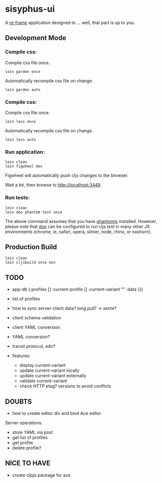 # sisyphus-ui

A [re-frame](https://github.com/Day8/re-frame) application designed to ... well, that part is up to you.

## Development Mode

### Compile css:

Compile css file once.

```
lein garden once
```

Automatically recompile css file on change.

```
lein garden auto
```

### Compile css:

Compile css file once.

```
lein less once
```

Automatically recompile css file on change.

```
lein less auto
```

### Run application:

```
lein clean
lein figwheel dev
```

Figwheel will automatically push cljs changes to the browser.

Wait a bit, then browse to [http://localhost:3449](http://localhost:3449).

### Run tests:

```
lein clean
lein doo phantom test once
```

The above command assumes that you have [phantomjs](https://www.npmjs.com/package/phantomjs) installed. However, please note that [doo](https://github.com/bensu/doo) can be configured to run cljs.test in many other JS environments (chrome, ie, safari, opera, slimer, node, rhino, or nashorn). 

## Production Build

```
lein clean
lein cljsbuild once min
```


## TODO
- app-db
{:profiles []
 :current-profile []
 :current-variant ""
 :data {}}
 
- list of profiles      
- how to sync server-client data? long pull? -> sente?
- client schema validation
- client YAML conversion
- YAML conversion?
- transit protocol, edn?
- features:
  - display current-variant
  - update current-variant locally
  - update current-variant externally
  - validate current-variant
  - check HTTP etag? versions to avoid conflicts

## DOUBTS
- how to create editor div and bind Ace editor



Server operations:
- store YAML via post
- get list of profiles
- get profile
- delete profile?


## NICE TO HAVE
- create cljsjs package for ace


